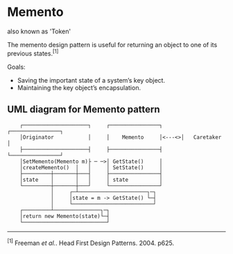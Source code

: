 # Memento

also known as 'Token'

The memento design pattern is useful for returning an object to one of its previous states.<sup>[1]</sup>

Goals:

- Saving the important state of a system’s key object.
- Maintaining the key object’s encapsulation.


## **UML diagram for Memento pattern**

```
    ┌─────────────────────┐     ┌────────────────┐      ┌────────────────┐   
    │Originator           │     │    Memento     │<---<>│   Caretaker    │
    ├─────────────────────┤     ├────────────────┤      └────────────────┘
    │SetMemento(Memento m)├ ─ ─>│ GetState()     │
    │createMemento()  │   │     │ SetState()     │
    ├─────────┼───────┼───┤     ├────────────────┤
    │state    │       │   │     │ state          │   
    └─────────┼───────┼───┘     └────────────────┘  
              │     ┌─┴──────────────────────┐─┐
              │     │state = m -> GetState() └─┤
              │     └──────────────────────────┘
    ┌─────────┴───────────────┐─┐
    │return new Memento(state)└─┤
    └───────────────────────────┘
```

<hr/>

<sup>[1]</sup> Freeman *et al.*. Head First Design Patterns. 2004. p625.